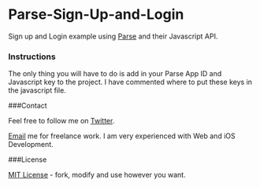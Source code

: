 Parse-Sign-Up-and-Login
=======================

Sign up and Login example using [Parse](www.parse.com) and their Javascript API. 

### Instructions

The only thing you will have to do is add in your Parse App ID and Javascript key to the project. I have commented where to put these keys in the javascript file. 

###Contact

Feel free to follow me on [Twitter](www.twitter.com/anthonygeranio).

[Email](mailto:anthony.geranio@quinnipiac.edu) me for freelance work. I am very experienced with Web and iOS Development.

###License

[MIT License](http://opensource.org/licenses/MIT) - fork, modify and use however you want.

